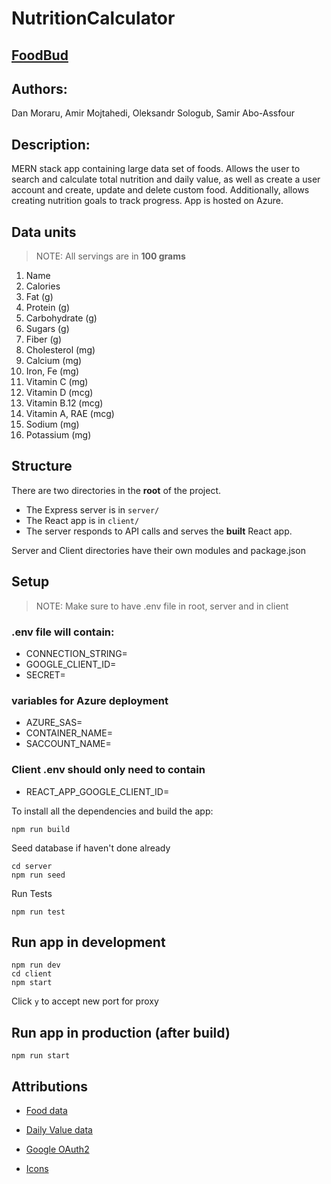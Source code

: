 # NutritionCalculator

## [FoodBud](https://nutritionbud.azurewebsites.net/)

## Authors: 

Dan Moraru, Amir Mojtahedi, Oleksandr Sologub, Samir Abo-Assfour

## Description:

MERN stack app containing large data set of foods. Allows the user to search and calculate total nutrition and daily value, as well as create a user account and create, update and delete custom food. Additionally, allows creating nutrition goals to track progress. App is hosted on Azure.

## Data units
> NOTE: All servings are in **100 grams**
1. Name
2. Calories
3. Fat              (g)
4. Protein          (g)
5. Carbohydrate     (g)
6. Sugars           (g)
7. Fiber            (g)
8. Cholesterol      (mg)
9. Calcium          (mg)
10. Iron, Fe        (mg)
11. Vitamin C       (mg)
12. Vitamin D       (mcg)
13. Vitamin B.12    (mcg)
14. Vitamin A, RAE  (mcg)
15. Sodium          (mg)
16. Potassium       (mg)

## Structure

There are two directories in the __root__ of the project.

* The Express server is in `server/`
* The React app is in `client/`
* The server responds to API calls and serves the __built__ React app.

Server and Client directories have their own modules and package.json

## Setup

> NOTE: Make sure to have .env file in root, server and in client

### .env file will contain: 

- CONNECTION_STRING=
- GOOGLE_CLIENT_ID=
- SECRET=

### variables for Azure deployment

- AZURE_SAS=
- CONTAINER_NAME=
- SACCOUNT_NAME=

### Client .env should only need to contain

- REACT_APP_GOOGLE_CLIENT_ID=

To install all the dependencies and build the app:

```
npm run build
```

Seed database if haven't done already

```
cd server
npm run seed
```

Run Tests

```
npm run test
```

## Run app in development

```
npm run dev
cd client
npm start
```
Click `y` to accept new port for proxy

## Run app in production (after build)

```
npm run start
```

## Attributions

* [Food data](https://tools.myfooddata.com/nutrition-facts-database-spreadsheet.php)

* [Daily Value data](https://www.fda.gov/food/nutrition-facts-label/daily-value-nutrition-and-supplement-facts-labels)

* [Google OAuth2](https://developers.google.com/identity/protocols/oauth2)

* [Icons](https://www.flaticon.com/)